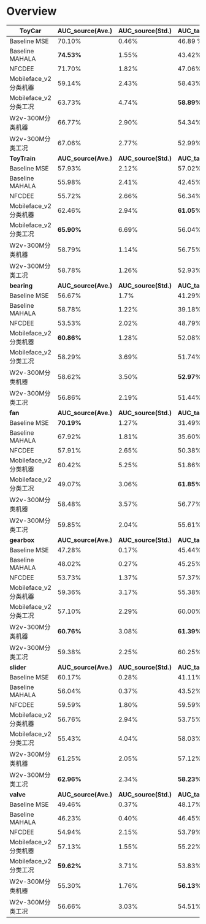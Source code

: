 # Overview
| ToyCar      | AUC_source(Ave.) | AUC_source(Std.) | AUC_target(Ave.) | AUC_target(Std.) | pAUC(Ave.) | pAUC(Std.) |
| ----------- | ----------- | ----------- | ----------- | ----------- | ----------- | ----------- |
| Baseline MSE      | 70.10%       | 0.46%| 46.89 % | 2.67 %| 52.47 %| 1.28 %|
| Baseline MAHALA   |__74.53%__| 1.55%| 43.42%| 2.53%| 49.18%| 0.49%|
|NFCDEE| 71.70% |1.82%| 47.06% |4.65%|51.99%|2.13%|
|Mobileface_v2分类机器| 59.14% |2.43%|58.43% | 2.31%|53.05%|2.40%|
|Mobileface_v2分类工况| 63.73%|4.74% |__58.89%__ | 3.09%| 52.35%|1.06% |
|W2v-300M分类机器| 66.77%|2.90% |54.34% | 3.64%| 53.11%|1.53% |
|W2v-300M分类工况| 67.06%|2.77% |52.99% | 2.26%| 52.03%|1.91% |
| __ToyTrain__      | __AUC_source(Ave.)__ | __AUC_source(Std.)__ | __AUC_target(Ave.)__ | __AUC_target(Std.)__ | __pAUC(Ave.)__ | __pAUC(Std.)__ |
|Baseline MSE| 57.93%| 2.12%|57.02%|0.79%|48.57%|0.32%|
|Baseline MAHALA|55.98%|2.41%|42.45%|1.06%|48.13%|0.17%|
|NFCDEE|55.72%|2.66%|56.34%|2.56%|51.11%|0.69%|
|Mobileface_v2分类机器|62.46%|2.94%|__61.05%__|3.47%|53.63%|2.59%|
|Mobileface_v2分类工况|__65.90%__|6.69%|56.04%|6.80%|51.86%|1.56%|
|W2v-300M分类机器| 58.79%|1.14% |56.75% | 2.26%| 50.74%|0.98% |
|W2v-300M分类工况| 58.78%|1.26% |52.93% | 2.08%| 50.33%|0.53% |
| __bearing__      | __AUC_source(Ave.)__ | __AUC_source(Std.)__ | __AUC_target(Ave.)__ | __AUC_target(Std.)__ | __pAUC(Ave.)__ | __pAUC(Std.)__ |
|Baseline MSE| 56.67%| 1.7%|41.29%|1.18%|49.88%|0.06%|
|Baseline MAHALA|58.78%|1.22%|39.18%|0.82%|50.07%|0.09%|
|NFCDEE|53.53%|2.02%|48.79%|2.22%|50.67%|0.84%|
|Mobileface_v2分类机器|__60.86%__|1.28%|52.08%|3.40%|52.32%|0.43%|
|Mobileface_v2分类工况|58.29%|3.69%|51.74%|2.83%|52.55%|0.77%|
|W2v-300M分类机器| 58.62%|3.50% |__52.97%__ | 1.85%| 49.96%|0.61%|
|W2v-300M分类工况| 56.86%|2.19% |51.44% | 2.42%| 50.16%|1.18% |
| __fan__      | __AUC_source(Ave.)__ | __AUC_source(Std.)__ | __AUC_target(Ave.)__ | __AUC_target(Std.)__ | __pAUC(Ave.)__ | __pAUC(Std.)__ |
|Baseline MSE| __70.19%__| 1.27%|31.49%|2.08%|50.23%|0.22%|
|Baseline MAHALA|67.92%|1.81%|35.60%|2.47%|50.32%|0.19%|
|NFCDEE|57.91%|2.65%|50.38%|2.47%|50.72%|0.19%|
|Mobileface_v2分类机器|60.42%|5.25%|51.86%|5.18%|51.67%|1.41%|
|Mobileface_v2分类工况|49.07%|3.06%|__61.85%__|2.12%|51.13%|0.94%|
|W2v-300M分类机器| 58.48%|3.57% |56.77% | 2.40%| 53.01%|1.54%|
|W2v-300M分类工况| 59.85%|2.04% |55.61% | 2.36%| 53.09%|0.64% |
| __gearbox__      | __AUC_source(Ave.)__ | __AUC_source(Std.)__ | __AUC_target(Ave.)__ | __AUC_target(Std.)__ | __pAUC(Ave.)__ | __pAUC(Std.)__ |
|Baseline MSE| 47.28%| 0.17%|45.44%|0.34%|49.09%|0.28%|
|Baseline MAHALA|48.02%|0.27%|45.25%|0.31%|50.22%|0.29%|
|NFCDEE|53.73%|1.37%|57.37%|2.03%|51.98%|1.02%|
|Mobileface_v2分类机器|59.36%|3.17%|55.38%|3.16%|53.19%|1.70%|
|Mobileface_v2分类工况|57.10%|2.29%|60.00%|5.74%|52.12%|1.19%|
|W2v-300M分类机器| __60.76%__|3.08% |__61.39%__ | 3.21%| 55.07%|1.49%|
|W2v-300M分类工况| 59.38%|2.25% |60.25% | 1.82%| 54.60%|2.17% |
| __slider__      | __AUC_source(Ave.)__ | __AUC_source(Std.)__ | __AUC_target(Ave.)__ | __AUC_target(Std.)__ | __pAUC(Ave.)__ | __pAUC(Std.)__ |
|Baseline MSE| 60.17%| 0.28%|41.11%|0.41%|49.98%|0.17%|
|Baseline MAHALA|56.04%|0.37%|43.52%|0.44%|48.51%|0.17%|
|NFCDEE|59.59%|1.80%|59.59%|2.86%|54.39%|0.47%|
|Mobileface_v2分类机器|56.76%|2.94%|53.75%|2.06%|52.20%|0.82%|
|Mobileface_v2分类工况|55.43%|4.04%|58.03% |2.28%|51.14%|0.54%|
|W2v-300M分类机器| 61.25%|2.05% |57.12% | 1.98%| 51.68%|1.08%|
|W2v-300M分类工况| __62.96%__|2.34% |__58.23%__ | 2.19%| 52.87%|1.15% |
| __valve__      | __AUC_source(Ave.)__ | __AUC_source(Std.)__ | __AUC_target(Ave.)__ | __AUC_target(Std.)__ | __pAUC(Ave.)__ | __pAUC(Std.)__ |
|Baseline MSE| 49.46%| 0.37%|48.17%|0.61%|49.14%|0.08%|
|Baseline MAHALA|46.23%|0.40%|46.45%|0.39%|49.46%|0.18%|
|NFCDEE|54.94%|2.15%|53.79%|1.93%|50.45%|0.66%|
|Mobileface_v2分类机器|57.13%|1.55%|55.22%|1.48%|51.15%|1.18%|
|Mobileface_v2分类工况|__59.62%__|3.71%|53.83%|2.65%|52.25%|0.99%|
|W2v-300M分类机器| 55.30%|1.76% |__56.13%__ | 1.03%| 52.24%|1.00%|
|W2v-300M分类工况|56.66%|3.03% |54.51% | 2.67%| 50.85%|0.68% |
